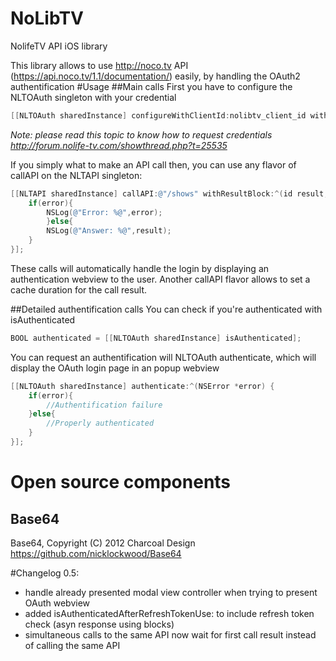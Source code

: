 NoLibTV
=======

NolifeTV API iOS library

This library allows to use http://noco.tv API (https://api.noco.tv/1.1/documentation/) easily, by handling the OAuth2 authentification
#Usage
##Main calls
First you have to configure the NLTOAuth singleton with your credential
```objective-c
[[NLTOAuth sharedInstance] configureWithClientId:nolibtv_client_id withClientSecret:nolibtv_client_secret withRedirectUri:nolibtv_redirect_uri];
```
*Note: please read this topic to know how to request credentials http://forum.nolife-tv.com/showthread.php?t=25535*

If you simply what to make an API call then, you can use any flavor of callAPI on the NLTAPI singleton:

```objective-c
[[NLTAPI sharedInstance] callAPI:@"/shows" withResultBlock:^(id result, NSError *error) {
	if(error){
		NSLog(@"Error: %@",error);
        }else{
		NSLog(@"Answer: %@",result);
	}
}];
```
These calls will automatically handle the login by displaying an authentication webview to the user.
Another callAPI flavor allows to set a cache duration for the call result.

##Detailed authentification calls
You can check if you're authenticated with isAuthenticated 
```objective-c
BOOL authenticated = [[NLTOAuth sharedInstance] isAuthenticated];
```

You can request an authentification will NLTOAuth authenticate, which will display the OAuth login page in an popup webview

```objective-c
[[NLTOAuth sharedInstance] authenticate:^(NSError *error) {
	if(error){
		//Authentification failure
	}else{
		//Properly authenticated
	}
}];
```

# Open source components

## Base64
Base64, Copyright (C) 2012 Charcoal Design
https://github.com/nicklockwood/Base64

#Changelog 
0.5:
- handle already presented modal view controller when trying to present OAuth webview
- added isAuthenticatedAfterRefreshTokenUse: to include refresh token check (asyn response using blocks)
- simultaneous calls to the same API now wait for first call result instead of calling the same API


